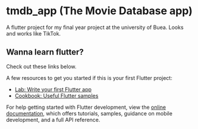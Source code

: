 # tmdb_app (The Movie Database app)

A flutter project for my final year project at the university of Buea. Looks and works like TikTok. 

## Wanna learn flutter?

Check out these links below.

A few resources to get you started if this is your first Flutter project:

- [Lab: Write your first Flutter app](https://docs.flutter.dev/get-started/codelab)
- [Cookbook: Useful Flutter samples](https://docs.flutter.dev/cookbook)

For help getting started with Flutter development, view the
[online documentation](https://docs.flutter.dev/), which offers tutorials,
samples, guidance on mobile development, and a full API reference.
